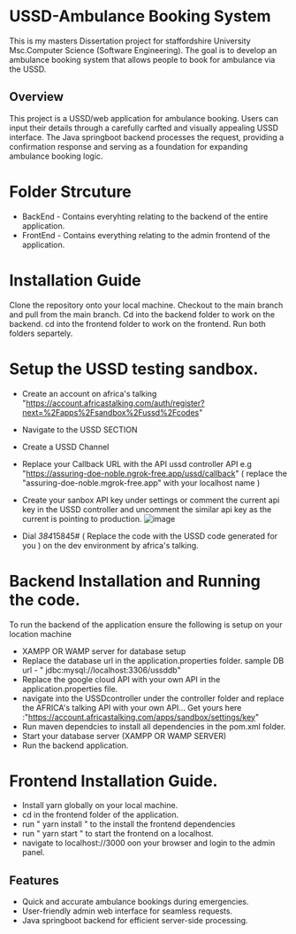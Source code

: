 # USSD-Ambulance Booking System 
This is my masters Dissertation project for staffordshire University Msc.Computer Science (Software Engineering). The goal is to develop an ambulance booking system that allows people to book for ambulance via the USSD.

## Overview
This project is a USSD/web application for ambulance booking. 
Users can input their details through a carefully carfted and visually appealing USSD interface. 
The Java springboot backend processes the request, providing a confirmation response and 
serving as a foundation for expanding ambulance booking logic.

# Folder Strcuture
 - BackEnd  - Contains everyhting relating to the backend of the entire application.
 - FrontEnd - Contains everything relating to the admin frontend of the application.

# Installation Guide 
Clone the repository onto your local machine.
Checkout to the main branch and pull from the main branch.
Cd into the backend folder to work on the backend.
cd into the frontend folder to work on the frontend.
Run both folders separtely.

# Setup the USSD testing sandbox.
- Create an account on africa's talking "https://account.africastalking.com/auth/register?next=%2Fapps%2Fsandbox%2Fussd%2Fcodes"
- Navigate to the USSD SECTION
- Create a USSD Channel
- Replace your Callback URL with the API ussd controller API e.g "https://assuring-doe-noble.ngrok-free.app/ussd/callback" ( replace the "assuring-doe-noble.mgrok-free.app" with your localhost name )
- Create your sanbox API key under settings or comment the current api key in the USSD controller and uncomment the similar api key as the current is pointing to production.
![image](https://github.com/lawalselim/USSD-Ambulance/assets/20151468/9a2990e0-fb2b-4e6a-9001-e199747500d7)

- Dial *384*15845# ( Replace the code with the USSD code generated for you ) on the dev environment by africa's talking.


# Backend Installation and Running the code.
To run the backend of the application ensure the following is setup on your location machine
- XAMPP OR WAMP server for database setup
- Replace the database url in the application.properties folder. sample DB url - " jdbc:mysql://localhost:3306/ussddb" 
- Replace the google cloud API with your own API in the application.properties file.
- navigate into the USSDcontroller under the controller folder and replace the AFRICA's talking API with your own API... Get yours here :"https://account.africastalking.com/apps/sandbox/settings/key"
- Run maven dependcies to install all dependencies in the pom.xml folder.
- Start your database server (XAMPP OR WAMP SERVER)
- Run the backend application.

# Frontend Installation Guide.
- Install yarn globally on your local machine.
- cd in the frontend folder of the application.
- run " yarn install " to the install the frontend dependencies
- run " yarn start " to start the frontend on a localhost.
- navigate to localhost://3000 oon your browser and login to the admin panel.



## Features
- Quick and accurate ambulance bookings during emergencies.
- User-friendly admin web interface for seamless requests.
- Java springboot backend for efficient server-side processing.
